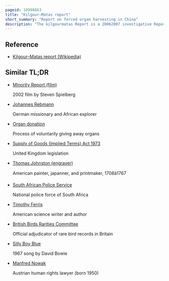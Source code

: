 ```yaml
---
pageid: 18998863
title: "Kilgour–Matas report"
short_summary: "Report on forced organ harvesting in China"
description: "The kilgourmatas Report is a 20062007 investigative Report by canadian Mp david Kilgour and human Rights Lawyer David matas into Allegations of live Organ harvesting in China. The Report was requested by the Coalition to investigate the Persecution of Falun Gong after Allegations emerged that Falun Gong Practitioners had secretly had their Organs removed against their will at Sujiat. The Report concluded there has been and continues Today to be large scale Organ Seizures by unwilling Falun Gong Practitioners. China has consistently denied the Accusations."
---
```


## Reference

- [Kilgour–Matas report (Wikipedia)](https://en.wikipedia.org/?curid=18998863)

## Similar TL;DR

- [Minority Report (film)](/tldr/en/minority-report-film)

  2002 film by Steven Spielberg

- [Johannes Rebmann](/tldr/en/johannes-rebmann)

  German missionary and African explorer

- [Organ donation](/tldr/en/organ-donation)

  Process of voluntarily giving away organs

- [Supply of Goods (Implied Terms) Act 1973](/tldr/en/supply-of-goods-implied-terms-act-1973)

  United Kingdom legislation

- [Thomas Johnston (engraver)](/tldr/en/thomas-johnston-engraver)

  American painter, japanner, and printmaker, 1708â1767

- [South African Police Service](/tldr/en/south-african-police-service)

  National police force of South Africa

- [Timothy Ferris](/tldr/en/timothy-ferris)

  American science writer and author

- [British Birds Rarities Committee](/tldr/en/british-birds-rarities-committee)

  Official adjudicator of rare bird records in Britain

- [Silly Boy Blue](/tldr/en/silly-boy-blue)

  1967 song by David Bowie

- [Manfred Nowak](/tldr/en/manfred-nowak)

  Austrian human rights lawyer (born 1950)
